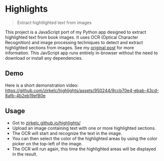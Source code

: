 # Highlights
> Extract hightlighted text from images

This project is a JavaScript port of my Python app designed to extract highlighted text from book images. It uses OCR (Optical Character Recognition) and image processing techniques to detect and extract highlighted sections from images. See my [original post](https://dev.to/zirkelc/extract-highlighted-text-from-a-book-using-python-e15) for more information. This JavScript app runs entirely in-browser without the need to download or install any dependencies.

## Demo
Here is a short demonstration video:
https://github.com/zirkelc/highlights/assets/950244/9ccb70e4-ebab-43cd-8afb-4b2eb19ef80e

## Usage
- Got to [zirkelc.github.io/highlights/](https://zirkelc.github.io/highlights/)
- Upload an image containing text with one or more highlighted sections.
- The OCR will start and recognize the text in the image.
- You can then select the color of the highlighted areas by using the color picker on the top-left of the image.
- The OCR will run again, this time the highlighted areas will be displayed in the result.
